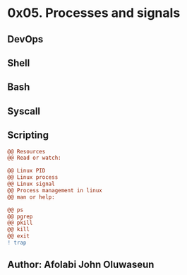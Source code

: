 # 0x05. Processes and signals
## DevOps
## Shell
## Bash
## Syscall
## Scripting

```diff
@@ Resources
@@ Read or watch:

@@ Linux PID
@@ Linux process
@@ Linux signal
@@ Process management in linux
@@ man or help:

@@ ps
@@ pgrep
@@ pkill
@@ kill
@@ exit
! trap

```

## Author: **Afolabi John Oluwaseun**
